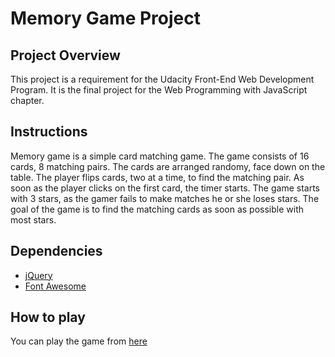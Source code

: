 # Memory Game Project

## Project Overview

This project is a requirement for the Udacity Front-End Web Development Program. It is the final project for the Web Programming with JavaScript chapter.

## Instructions

Memory game is a simple card matching game. The game consists of 16 cards, 8 matching pairs. The cards are arranged randomy, face down on the table.  The player flips cards, two at a time, to find the matching pair. As soon as the player clicks on the first card, the timer starts. The game starts with 3 stars, as the gamer fails to make matches he or she loses stars. The goal of the game is to find the matching cards as soon as possible with most stars.

## Dependencies

-   [jQuery](https://jquery.com)
-   [Font Awesome](https://fontawesome.com/)

## How to play

You can play the game from [here](https://github.com/mercandenizci/Memory-Game)



